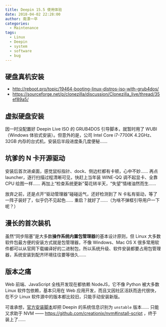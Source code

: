 ```yaml
---
title: Deepin 15.5 使用体验
date: 2018-04-02 22:28:00
author: 南漂一卒
categories:
  - Maintenance
tags:
  - Linux
  - Deepin
  - system
  - software
  - bug
---
```


## 硬盘真机安装

- http://reboot.pro/topic/19464-booting-linux-distros-iso-with-grub4dos/
- https://sourceforge.net/p/clonezilla/discussion/Clonezilla_live/thread/35ef89a5/

## 虚拟硬盘安装

因一时没配置好 Deepin Live ISO 的 GRUB4DOS 引导脚本，就暂时用了 WUBI（Windows 体验式安装）。但意外的是，公司 Intel Core i7-7700K 4.2GHz、32GB 内存的台式机，安装后半段进度条几度便秘……

## 坑爹的 N 卡开源驱动

安装后首次进桌面，感觉鼠标指针、dock、侧边栏都有卡顿，心中不妙…… 再点 launcher，逐行扫描过程清晰可见，快赶上当年装 WINE-QQ 调不起显卡、全靠 CPU 绘图一样…… 再加上“检查系统更新”菊花转半天，“失望”情绪油然而生……

放弃之前，还是点开“驱动管理器”碰碰运气，还好检测到了 N 卡私有驱动，等了一阵子装好了，似乎仍不见起色…… 重启？就好了……（为啥不弹框引导用户一下呢？）

## 漫长的首次装机

虽然“同步阻塞”是大多数**操作系统内置包管理器**的基本设计原则，但 Linux 大多数软件包最方便的安装方式就是包管理器，不像 Windows、Mac OS X 很多常用软件都可以从官网下载编译好的二进制包，所以系统升级、软件安装都要占用包管理器，系统安装到配齐环境往往要等很久……

## 版本之痛

Web 前端、JavaScript 全栈开发现在都依赖 NodeJS，它不像 Python 被大多数 Linux 软件包依赖，基本只用在 Web 应用开发，而且又因社区活跃而迭代很快，在不少 Linux 软件源中的版本都比较旧，只能手动安装新版。

可谁承想，[官方安装脚本][1]却把 Deepin 的系统信息识别为 `unstable` 版本…… 只能又求助于 NVM —— https://github.com/creationix/nvm#install-script ，终于装上了……

[1]: https://nodejs.org/en/download/package-manager/#debian-and-ubuntu-based-linux-distributions
